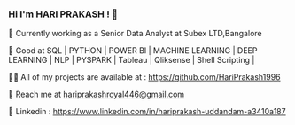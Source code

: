### Hi I'm HARI PRAKASH ! 👋

🔭 Currently working as a Senior Data Analyst at Subex LTD,Bangalore

👯 Good at SQL | PYTHON | POWER BI | MACHINE LEARNING | DEEP LEARNING | NLP | PYSPARK | Tableau | Qliksense | Shell Scripting | 

👨‍💻 All of my projects are available at : https://github.com/HariPrakash1996

💬 Reach me at hariprakashroyal446@gmail.com

🧠 Linkedin : https://www.linkedin.com/in/hariprakash-uddandam-a3410a187

